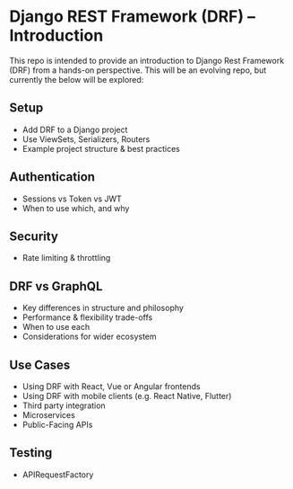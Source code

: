 # Django REST Framework (DRF) – Introduction

This repo is intended to provide an introduction to Django Rest Framework (DRF) from a hands-on perspective. This will be an evolving repo, but currently the below will be explored:
## Setup
- Add DRF to a Django project
- Use ViewSets, Serializers, Routers
- Example project structure & best practices

## Authentication
- Sessions vs Token vs JWT
- When to use which, and why

## Security
- Rate limiting & throttling

## DRF vs GraphQL
- Key differences in structure and philosophy
- Performance & flexibility trade-offs
- When to use each
- Considerations for wider ecosystem

## Use Cases
- Using DRF with React, Vue or Angular frontends
- Using DRF with mobile clients (e.g. React Native, Flutter)
- Third party integration
- Microservices
- Public-Facing APIs

## Testing
- APIRequestFactory
